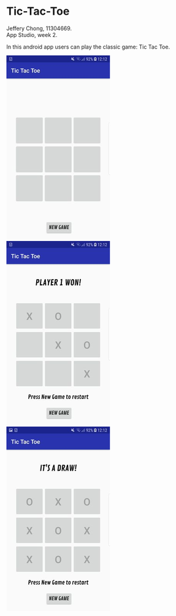 # Tic-Tac-Toe

Jeffery Chong, 11304669.</br>
App Studio, week 2.

In this android app users can play the classic game: Tic Tac Toe.</br>
 
![Screenshot](doc/Screenshot_TicTacToe.jpeg)
![Screenshot](doc/Screenshot_TicTacToe2.jpeg)
![Screenshot](doc/Screenshot_TicTacToe3.jpeg)
